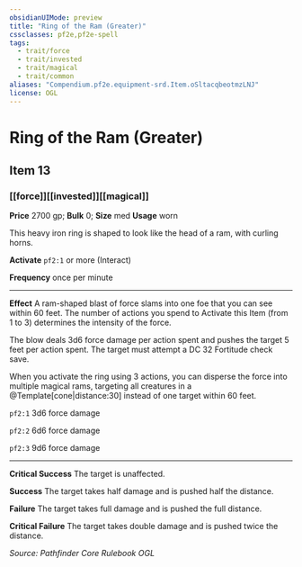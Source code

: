 ```yaml
---
obsidianUIMode: preview
title: "Ring of the Ram (Greater)"
cssclasses: pf2e,pf2e-spell
tags:
  - trait/force
  - trait/invested
  - trait/magical
  - trait/common
aliases: "Compendium.pf2e.equipment-srd.Item.oSltacqbeotmzLNJ"
license: OGL
---
```

# Ring of the Ram (Greater)
## Item 13
### [[force]][[invested]][[magical]]


**Price** 2700 gp; 
**Bulk** 0; **Size** med
**Usage** worn

This heavy iron ring is shaped to look like the head of a ram, with curling horns.

**Activate** `pf2:1` or more (Interact)

**Frequency** once per minute

* * *

**Effect** A ram-shaped blast of force slams into one foe that you can see within 60 feet. The number of actions you spend to Activate this Item (from 1 to 3) determines the intensity of the force.

The blow deals 3d6 force damage per action spent and pushes the target 5 feet per action spent. The target must attempt a DC 32 Fortitude check save.

When you activate the ring using 3 actions, you can disperse the force into multiple magical rams, targeting all creatures in a @Template\[cone|distance:30\] instead of one target within 60 feet.

`pf2:1` 3d6 force damage

`pf2:2` 6d6 force damage

`pf2:3` 9d6 force damage

* * *

**Critical Success** The target is unaffected.

**Success** The target takes half damage and is pushed half the distance.

**Failure** The target takes full damage and is pushed the full distance.

**Critical Failure** The target takes double damage and is pushed twice the distance.

*Source: Pathfinder Core Rulebook*
*OGL*
